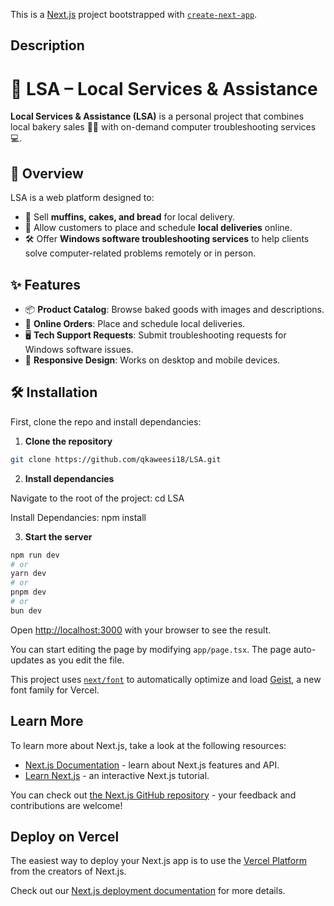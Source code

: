 This is a [Next.js](https://nextjs.org) project bootstrapped with [`create-next-app`](https://nextjs.org/docs/app/api-reference/cli/create-next-app).

## Description

# 🍞 LSA – Local Services & Assistance  

**Local Services & Assistance (LSA)** is a personal project that combines local bakery sales 🧁🥖 with on-demand computer troubleshooting services 💻.  

## 📌 Overview  
LSA is a web platform designed to:  
- 🥧 Sell **muffins, cakes, and bread** for local delivery.  
- 🚚 Allow customers to place and schedule **local deliveries** online.  
- 🛠️ Offer **Windows software troubleshooting services** to help clients solve computer-related problems remotely or in person.  

## ✨ Features  
- 📦 **Product Catalog**: Browse baked goods with images and descriptions.  
- 🛒 **Online Orders**: Place and schedule local deliveries.  
- 🖥️ **Tech Support Requests**: Submit troubleshooting requests for Windows software issues.  
- 📱 **Responsive Design**: Works on desktop and mobile devices.  

##  🛠️ Installation

First, clone the repo and install dependancies:

1. **Clone the repository**  

```bash
git clone https://github.com/qkaweesi18/LSA.git

```

2. **Install dependancies**


Navigate to the root of the project: cd LSA

Install Dependancies: npm install

3. **Start the server**

```bash
npm run dev
# or
yarn dev
# or
pnpm dev
# or
bun dev
```

Open [http://localhost:3000](http://localhost:3000) with your browser to see the result.

You can start editing the page by modifying `app/page.tsx`. The page auto-updates as you edit the file.

This project uses [`next/font`](https://nextjs.org/docs/app/building-your-application/optimizing/fonts) to automatically optimize and load [Geist](https://vercel.com/font), a new font family for Vercel.

## Learn More

To learn more about Next.js, take a look at the following resources:

- [Next.js Documentation](https://nextjs.org/docs) - learn about Next.js features and API.
- [Learn Next.js](https://nextjs.org/learn) - an interactive Next.js tutorial.

You can check out [the Next.js GitHub repository](https://github.com/vercel/next.js) - your feedback and contributions are welcome!

## Deploy on Vercel

The easiest way to deploy your Next.js app is to use the [Vercel Platform](https://vercel.com/new?utm_medium=default-template&filter=next.js&utm_source=create-next-app&utm_campaign=create-next-app-readme) from the creators of Next.js.

Check out our [Next.js deployment documentation](https://nextjs.org/docs/app/building-your-application/deploying) for more details.
